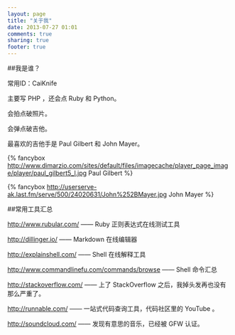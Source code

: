 ```yaml
---
layout: page
title: "关于我"
date: 2013-07-27 01:01
comments: true
sharing: true
footer: true
---
```

##我是谁？

常用ID：CaiKnife

主要写 PHP ，还会点 Ruby 和 Python。

会拍点破照片。

会弹点破吉他。

最喜欢的吉他手是 Paul Gilbert 和 John Mayer。

{% fancybox http://www.dimarzio.com/sites/default/files/imagecache/player_page_image/player/paul_gilbert5_l.jpg Paul Gilbert %}

{% fancybox http://userserve-ak.last.fm/serve/500/24020631/John%252BMayer.jpg John Mayer %}

##常用工具汇总

<http://www.rubular.com/> —— Ruby 正则表达式在线测试工具

<http://dillinger.io/> —— Markdown 在线编辑器

<http://explainshell.com/> —— Shell 在线解释工具

<http://www.commandlinefu.com/commands/browse> —— Shell 命令汇总

<http://stackoverflow.com/> —— 上了 StackOverflow 之后，我掉头发再也没有那么严重了。

<http://runnable.com/> —— 一站式代码查询工具，代码社区里的 YouTube 。

<http://soundcloud.com/> —— 发现有意思的音乐，已经被 GFW 认证。